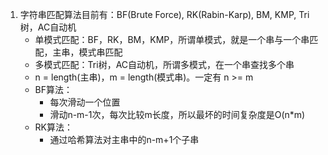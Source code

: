 1.  字符串匹配算法目前有：BF(Brute Force), RK(Rabin-Karp), BM, KMP, Tri树，AC自动机     
    + 单模式匹配：BF，RK，BM，KMP，所谓单模式，就是一个串与一个串匹配，主串，模式串匹配              
    + 多模式匹配：Tri树，AC自动机，所谓多模式，在一个串查找多个串              
    + n = length(主串)，m = length(模式串)。一定有 n >= m     
    + BF算法：      
      + 每次滑动一个位置      
      + 滑动n-m-1次，每次比较m长度，所以最坏的时间复杂度是O(n*m)      
    + RK算法：      
      + 通过哈希算法对主串中的n-m+1个子串
